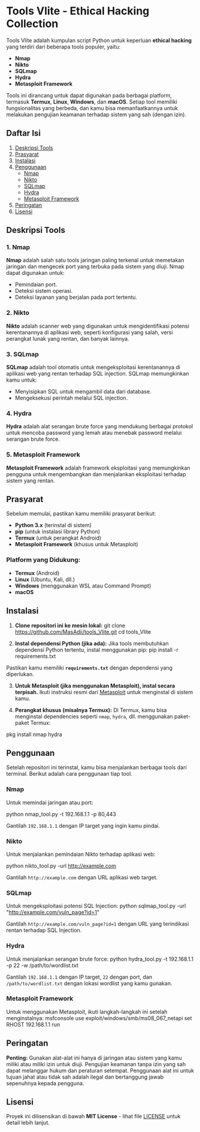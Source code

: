 # Tools Vlite - Ethical Hacking Collection

Tools Vlite adalah kumpulan script Python untuk keperluan **ethical hacking** yang terdiri dari beberapa tools populer, yaitu:
- **Nmap**
- **Nikto**
- **SQLmap**
- **Hydra**
- **Metasploit Framework**

Tools ini dirancang untuk dapat digunakan pada berbagai platform, termasuk **Termux**, **Linux**, **Windows**, dan **macOS**. Setiap tool memiliki fungsionalitas yang berbeda, dan kamu bisa memanfaatkannya untuk melakukan pengujian keamanan terhadap sistem yang sah (dengan izin).

## Daftar Isi
1. [Deskripsi Tools](#deskripsi-tools)
2. [Prasyarat](#prasyarat)
3. [Instalasi](#instalasi)
4. [Penggunaan](#penggunaan)
    - [Nmap](#nmap)
    - [Nikto](#nikto)
    - [SQLmap](#sqlmap)
    - [Hydra](#hydra)
    - [Metasploit Framework](#metasploit-framework)
5. [Peringatan](#peringatan)
6. [Lisensi](#lisensi)

## Deskripsi Tools

### 1. **Nmap**
**Nmap** adalah salah satu tools jaringan paling terkenal untuk memetakan jaringan dan mengecek port yang terbuka pada sistem yang diuji. Nmap dapat digunakan untuk:
- Pemindaian port.
- Deteksi sistem operasi.
- Deteksi layanan yang berjalan pada port tertentu.

### 2. **Nikto**
**Nikto** adalah scanner web yang digunakan untuk mengidentifikasi potensi kerentanannya di aplikasi web, seperti konfigurasi yang salah, versi perangkat lunak yang rentan, dan banyak lainnya.

### 3. **SQLmap**
**SQLmap** adalah tool otomatis untuk mengeksploitasi kerentanannya di aplikasi web yang rentan terhadap SQL injection. SQLmap memungkinkan kamu untuk:
- Menyisipkan SQL untuk mengambil data dari database.
- Mengeksekusi perintah melalui SQL injection.

### 4. **Hydra**
**Hydra** adalah alat serangan brute force yang mendukung berbagai protokol untuk mencoba password yang lemah atau menebak password melalui serangan brute force.

### 5. **Metasploit Framework**
**Metasploit Framework** adalah framework eksploitasi yang memungkinkan pengguna untuk mengembangkan dan menjalankan eksploitasi terhadap sistem yang rentan.

## Prasyarat

Sebelum memulai, pastikan kamu memiliki prasyarat berikut:
- **Python 3.x** (terinstal di sistem)
- **pip** (untuk instalasi library Python)
- **Termux** (untuk perangkat Android)
- **Metasploit Framework** (khusus untuk Metasploit)

### Platform yang Didukung:
- **Termux** (Android)
- **Linux** (Ubuntu, Kali, dll.)
- **Windows** (menggunakan WSL atau Command Prompt)
- **macOS**

## Instalasi

1. **Clone repositori ini ke mesin lokal:**
git clone https://github.com/MasAdii/tools_Vlite.git cd tools_Vlite


2. **Instal dependensi Python (jika ada):**
Jika tools membutuhkan dependensi Python tertentu, instal menggunakan pip:
pip install -r requirements.txt


Pastikan kamu memiliki **`requirements.txt`** dengan dependensi yang diperlukan.

3. **Untuk Metasploit (jika menggunakan Metasploit), instal secara terpisah.**
Ikuti instruksi resmi dari [Metasploit](https://metasploit.help.rapid7.com/docs/installing-the-metasploit-framework) untuk menginstal di sistem kamu.

4. **Perangkat khusus (misalnya Termux):**
Di Termux, kamu bisa menginstal dependencies seperti `nmap`, `hydra`, dll. menggunakan paket-paket Termux:

pkg install nmap hydra


## Penggunaan

Setelah repositori ini terinstal, kamu bisa menjalankan berbagai tools dari terminal. Berikut adalah cara penggunaan tiap tool.

### **Nmap**
Untuk memindai jaringan atau port:

python nmap_tool.py -t 192.168.1.1 -p 80,443

Gantilah `192.168.1.1` dengan IP target yang ingin kamu pindai.

### **Nikto**
Untuk menjalankan pemindaian Nikto terhadap aplikasi web:

python nikto_tool.py -url http://example.com

Gantilah `http://example.com` dengan URL aplikasi web target.

### **SQLmap**
Untuk mengeksploitasi potensi SQL Injection:
python sqlmap_tool.py -url "http://example.com/vuln_page?id=1"

Gantilah `http://example.com/vuln_page?id=1` dengan URL yang terindikasi rentan terhadap SQL Injection.

### **Hydra**
Untuk menjalankan serangan brute force:
python hydra_tool.py -t 192.168.1.1 -p 22 -w /path/to/wordlist.txt

Gantilah `192.168.1.1` dengan IP target, `22` dengan port, dan `/path/to/wordlist.txt` dengan lokasi wordlist yang kamu gunakan.

### **Metasploit Framework**
Untuk menggunakan Metasploit, ikuti langkah-langkah ini setelah menginstalnya:
msfconsole use exploit/windows/smb/ms08_067_netapi set RHOST 192.168.1.1 run


## Peringatan

**Penting:** Gunakan alat-alat ini hanya di jaringan atau sistem yang kamu miliki atau miliki izin untuk diuji. Pengujian keamanan tanpa izin yang sah dapat melanggar hukum dan peraturan setempat. Penggunaan alat ini untuk tujuan jahat atau tidak sah adalah ilegal dan bertanggung jawab sepenuhnya kepada pengguna.

## Lisensi

Proyek ini dilisensikan di bawah **MIT License** - lihat file [LICENSE](LICENSE) untuk detail lebih lanjut.
